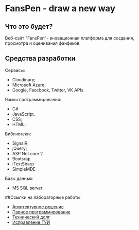 FansPen - draw a new way
========
Что это будет?
--------------
Веб-сайт "FansPen"- иновационная платформа для создания, просмотра и оценивания фанфиков.

Средства разработки
-------------------
Сервисы:
- Cloudinary;
- Microsoft Azure;
- Google, Facebook, Twitter, VK APIs.

Языки программирования:
- C#
- JavaScript.
- CSS;
- HTML;

Библиотеки:
- SignalR;
- jQuery;
- ASP.Net core 2
- Bootsrap
- iTextSharp
- SimpleMDE

Базы данных:
- MS SQL server

##Ссылки на лабораторные работы:
- [Архитектурное решение](./ArchitectureSolution.md)
- [Парное программирование](./pair%20prog.md)
- [Технический долг](./Technical%20debt.md)
- [Исправление ГУИ](./UX.md)
